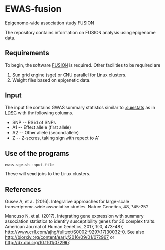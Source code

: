 # EWAS-fusion
Epigenome-wide association study FUSION

The repository contains information on FUSION analysis using epigenome data. 

## Requirements

To begin, the software [FUSION](http://gusevlab.org/projects/fusion/) is required. Other facilities to be required are

1. Sun grid engine (sge) or GNU parallel for Linux clusters.
2. Weight files based on epigenetic data.

## Input

The input file contains GWAS summary statistics similar to [.sumstats](https://github.com/bulik/ldsc/wiki/Summary-Statistics-File-Format) as in [LDSC](https://github.com/bulik/ldsc) with the following columns.

   * SNP -- RS id of SNPs
   * A1  -- Effect allele (first allele)
   * A2  -- Other allele (second allele)
   * Z   -- Z-scores, taking sign with repect to A1

## Use of the programs
```
ewas-sge.sh input-file
```
These will send jobs to the Linux clusters.

## References

Gusev A, et al. (2016). Integrative approaches for large-scale transcriptome-wide association studies. Nature Genetics, 48, 245-252

Mancuso N, et al. (2017). Integrating gene expression with summary association statistics to identify susceptibility genes for 30 complex traits. American Journal of Human Genetics, 2017, 100, 473-487, http://www.cell.com/ajhg/fulltext/S0002-9297(17)30032-0. See also http://biorxiv.org/content/early/2016/09/01/072967 or http://dx.doi.org/10.1101/072967.

